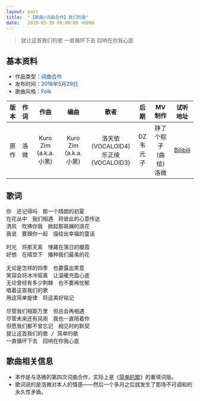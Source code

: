 ```yaml
---
layout: post
title:  "【歌曲/词曲合作】我们的歌"
date:	2018-05-30 00:00:00 +0800
---
```


>  就让这首我们的歌 一直循环下去 回响在你我心底

## 基本资料
* 作品类型：<font color="#194987">词曲合作</font>
* 发布时间：<font color="#194987">2018年5月29日</font>
* 歌曲风格：<font color="#194987">Folk</font>

| 版本 | 作词 | 作曲 | 编曲 | 歌者 | 后期 | MV制作 | 试听地址 |
| :--: | :--: | :--: | :--: | :--: | :--: | :--: | :--: | 
| 原作 | 洛微 | Kuro Zim (a.k.a. 小黑) | Kuro Zim (a.k.a. 小黑) | 洛天依 (VOCALOID4)<br>乐正绫 (VOCALOID3) |  	DZ韦元子 | 铮了个粽子 (曲绘)<br>洛微 | [Bilibili](https://www.bilibili.com/video/av24077110?p=1) |

## 歌词

<pre>
你　还记得吗　那一个晴朗的初夏
在花丛中　我们相遇　将彼此的心意传达
清风　吹拂你我　掀起那斑斓的浪花
我说　要跟你一起　描绘出幸福的童话

时光　将那天真　埋藏在落日的暖霞
好想　在晴空下　播种我们最美的花

无论是怎样的四季　也要露出笑意
笑容会将冰冷驱离　让温暖充盈心底
无论曾经有多少荆棘　也不要再忧郁
唱着这首我们的歌
用这简单旋律　将这美好铭记

尽管我们相距万里　但总会再相遇
尽管未来还有风雨　我也一直陪着你
但愿我们都不曾忘记　相见时的默契
就让这首我们的歌 / 简单的歌
一直循环下去　回响在你我心底
</pre>

## 歌曲相关信息

* 本作是与洛微的第四次词曲合作，实际上是《[简单的歌](/2020/04/13/song04.html)》的重填词版。
* 歌词说的是洛微对本人的情感——然后一个多月之后就发生了那场不可调和的永久性矛盾。